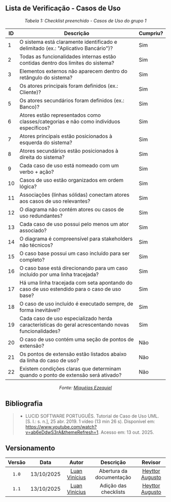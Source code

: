 ## Lista de Verificação - Casos de Uso

*<p style="text-align: center;">Tabela 1: Checklist preenchido - Casos de Uso do grupo 1</p>*

| ID | Descrição | Cumpriu? |
| --- | --- | --- |
| 1 | O sistema está claramente identificado e delimitado (ex.: "Aplicativo Bancário")? | Sim |
| 2 | Todas as funcionalidades internas estão contidas dentro dos limites do sistema? | Sim |
| 3 | Elementos externos não aparecem dentro do retângulo do sistema? | Sim |
| 4 | Os atores principais foram definidos (ex.: Cliente)? | Sim |
| 5 | Os atores secundários foram definidos (ex.: Banco)? | Sim |
| 6 | Atores estão representados como classes/categorias e não como indivíduos específicos? | Sim |
| 7 | Atores principais estão posicionados à esquerda do sistema? | Sim |
| 8 | Atores secundários estão posicionados à direita do sistema? | Sim  |
| 9 | Cada caso de uso está nomeado com um verbo + ação? | Sim |
| 10 | Casos de uso estão organizados em ordem lógica? | Sim |
| 11 | Associações (linhas sólidas) conectam atores aos casos de uso relevantes? | Sim |
| 12 | O diagrama não contém atores ou casos de uso redundantes? | Sim |
| 13 | Cada caso de uso possui pelo menos um ator associado? | Sim |
| 14 | O diagrama é compreensível para stakeholders não técnicos? | Sim |
| 15 | O caso base possui um caso incluído para ser completo? | Sim |
| 16 | O caso base está direcionando para um caso incluído por uma linha tracejada? |Sim  |
| 17 | Há uma linha tracejada com seta apontando do caso de uso estendido para o caso de uso base? | Sim  |
| 18 | O caso de uso incluído é executado sempre, de forma inevitável? | Sim |
| 19 | Cada caso de uso especializado herda características do geral acrescentando novas funcionalidades? | Sim |
| 20 | O caso de uso contém uma seção de pontos de extensão? | Não |
| 21 | Os pontos de extensão estão listados abaixo da linha do caso de uso? | Não |
| 22 | Existem condições claras que determinam quando o ponto de extensão será ativado? | Não  |

*<p style="text-align: center;">Fonte: [Miquéias Ezequiel](https://github.com/Kael-web7) </p>*

## Bibliografia 

> - LUCID SOFTWARE PORTUGUÊS. Tutorial de Caso de Uso UML. [S. l.: s. n.], 25 abr. 2019. 1 vídeo (13 min 26 s). Disponível em: <https://www.youtube.com/watch?v=ab6eDdwS3rA&themeRefresh=1>. Acesso em: 13 out. 2025.

## Versionamento

| Versão | Data       | Autor               | Descrição                       | Revisor |
|:--------:|:------------:|:---------------:|:-------------------------------:|:---------:|
| ``1.0``    | 13/10/2025 | [Luan Vinícius](https://github.com/luannvi)  | Abertura da documentação | [Heyttor Augusto](https://github.com/H3ytt0r62) |
|  ``1.1``   | 13/10/2025 | [Luan Vinícius](https://github.com/luannvi) | Adição das checklists   | [Heyttor Augusto](https://github.com/H3ytt0r62) |